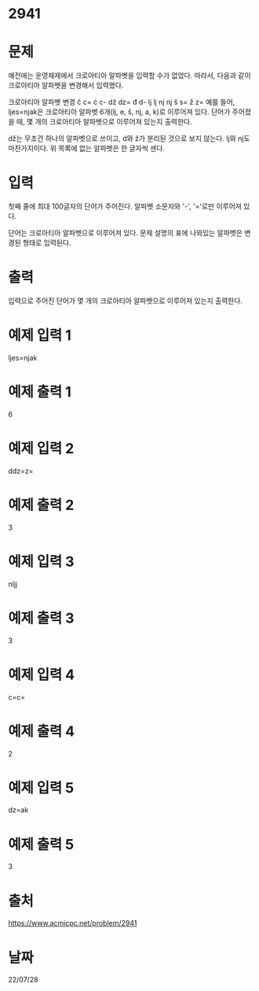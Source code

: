# 2941

# 문제
예전에는 운영체제에서 크로아티아 알파벳을 입력할 수가 없었다. 따라서, 다음과 같이 크로아티아 알파벳을 변경해서 입력했다.

크로아티아 알파벳	변경
	č	c=
	ć	c-
	dž	dz=
	đ	d-
	lj	lj
	nj	nj
	š	s=
	ž	z=
예를 들어, ljes=njak은 크로아티아 알파벳 6개(lj, e, š, nj, a, k)로 이루어져 있다. 단어가 주어졌을 때, 몇 개의 크로아티아 알파벳으로 이루어져 있는지 출력한다.

dž는 무조건 하나의 알파벳으로 쓰이고, d와 ž가 분리된 것으로 보지 않는다. lj와 nj도 마찬가지이다. 위 목록에 없는 알파벳은 한 글자씩 센다.

# 입력
첫째 줄에 최대 100글자의 단어가 주어진다. 알파벳 소문자와 '-', '='로만 이루어져 있다.

단어는 크로아티아 알파벳으로 이루어져 있다. 문제 설명의 표에 나와있는 알파벳은 변경된 형태로 입력된다.

# 출력
입력으로 주어진 단어가 몇 개의 크로아티아 알파벳으로 이루어져 있는지 출력한다.

# 예제 입력 1 
ljes=njak

# 예제 출력 1 
6

# 예제 입력 2 
ddz=z=

# 예제 출력 2 
3

# 예제 입력 3 
nljj

# 예제 출력 3 
3

# 예제 입력 4 
c=c=

# 예제 출력 4 
2

# 예제 입력 5 
dz=ak

# 예제 출력 5 
3

# 출처
https://www.acmicpc.net/problem/2941

# 날짜
22/07/28
